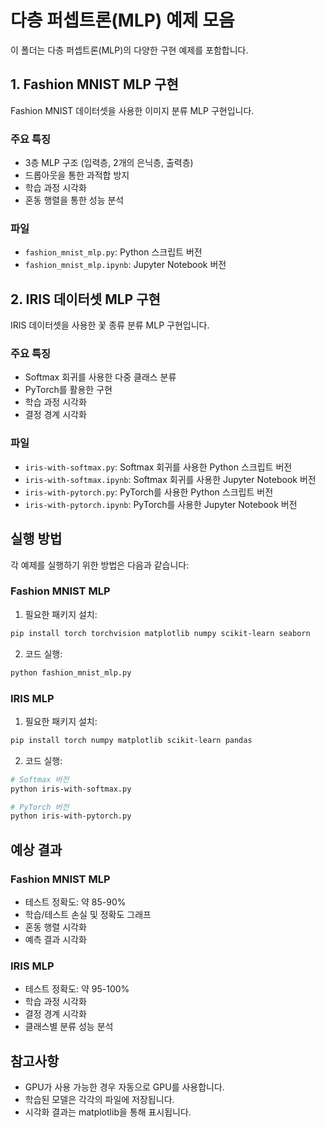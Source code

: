 # 다층 퍼셉트론(MLP) 예제 모음

이 폴더는 다층 퍼셉트론(MLP)의 다양한 구현 예제를 포함합니다.

## 1. Fashion MNIST MLP 구현

Fashion MNIST 데이터셋을 사용한 이미지 분류 MLP 구현입니다.

### 주요 특징
- 3층 MLP 구조 (입력층, 2개의 은닉층, 출력층)
- 드롭아웃을 통한 과적합 방지
- 학습 과정 시각화
- 혼동 행렬을 통한 성능 분석

### 파일
- `fashion_mnist_mlp.py`: Python 스크립트 버전
- `fashion_mnist_mlp.ipynb`: Jupyter Notebook 버전

## 2. IRIS 데이터셋 MLP 구현

IRIS 데이터셋을 사용한 꽃 종류 분류 MLP 구현입니다.

### 주요 특징
- Softmax 회귀를 사용한 다중 클래스 분류
- PyTorch를 활용한 구현
- 학습 과정 시각화
- 결정 경계 시각화

### 파일
- `iris-with-softmax.py`: Softmax 회귀를 사용한 Python 스크립트 버전
- `iris-with-softmax.ipynb`: Softmax 회귀를 사용한 Jupyter Notebook 버전
- `iris-with-pytorch.py`: PyTorch를 사용한 Python 스크립트 버전
- `iris-with-pytorch.ipynb`: PyTorch를 사용한 Jupyter Notebook 버전

## 실행 방법

각 예제를 실행하기 위한 방법은 다음과 같습니다:

### Fashion MNIST MLP
1. 필요한 패키지 설치:
```bash
pip install torch torchvision matplotlib numpy scikit-learn seaborn
```

2. 코드 실행:
```bash
python fashion_mnist_mlp.py
```

### IRIS MLP
1. 필요한 패키지 설치:
```bash
pip install torch numpy matplotlib scikit-learn pandas
```

2. 코드 실행:
```bash
# Softmax 버전
python iris-with-softmax.py

# PyTorch 버전
python iris-with-pytorch.py
```

## 예상 결과

### Fashion MNIST MLP
- 테스트 정확도: 약 85-90%
- 학습/테스트 손실 및 정확도 그래프
- 혼동 행렬 시각화
- 예측 결과 시각화

### IRIS MLP
- 테스트 정확도: 약 95-100%
- 학습 과정 시각화
- 결정 경계 시각화
- 클래스별 분류 성능 분석

## 참고사항

- GPU가 사용 가능한 경우 자동으로 GPU를 사용합니다.
- 학습된 모델은 각각의 파일에 저장됩니다.
- 시각화 결과는 matplotlib을 통해 표시됩니다. 